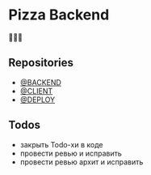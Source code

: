 # Pizza Backend

🙈🙈🙈

## Repositories
- [@BACKEND](https://github.com/RASEM0N/Pizza-Backend)
- [@CLIENT](https://github.com/RASEM0N/Pizza-Client)
- [@DEPLOY](https://github.com/RASEM0N/Pizza-Deploy)

## Todos
- закрыть Todo-хи в коде
- провести ревью и исправить
- провести ревью архит и исправить
